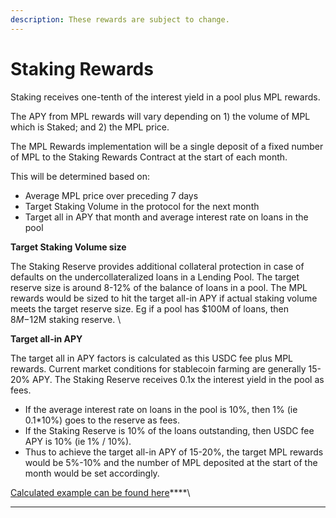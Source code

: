 ```yaml
---
description: These rewards are subject to change.
---
```


# Staking Rewards

Staking receives one-tenth of the interest yield in a pool plus MPL rewards.&#x20;

The APY from MPL rewards will vary depending on 1) the volume of MPL which is Staked; and 2) the MPL price.&#x20;

The MPL Rewards implementation will be a single deposit of a fixed number of MPL to the Staking Rewards Contract at the start of each month.

This will be determined based on:&#x20;

* Average MPL price over preceding 7 days
* Target Staking Volume in the protocol for the next month
* Target all in APY that month and average interest rate on loans in the pool

**Target Staking Volume size**

The Staking Reserve provides additional collateral protection in case of defaults on the undercollateralized loans in a Lending Pool. The target reserve size is around 8-12% of the balance of loans in a pool. The MPL rewards would be sized to hit the target all-in APY if actual staking volume meets the target reserve size. Eg if a pool has $100M of loans, then $8M-$12M staking reserve. \


**Target all-in APY**

The target all in APY factors is calculated as this USDC fee plus MPL rewards. Current market conditions for stablecoin farming are generally 15-20% APY. The Staking Reserve receives 0.1x the interest yield in the pool as fees.&#x20;

* If the average interest rate on loans in the pool is 10%, then 1% (ie 0.1\*10%) goes to the reserve as fees.&#x20;
* If the Staking Reserve is 10% of the loans outstanding, then USDC fee APY is 10% (ie 1% / 10%).&#x20;
* Thus to achieve the target all-in APY of 15-20%, the target MPL rewards would be 5%-10% and the number of MPL deposited at the start of the month would be set accordingly.

[Calculated example can be found here](https://docs.google.com/spreadsheets/d/1z1uGemb9gEPVavwLF11N\_g6iUyrUG7lXgRRhEzHgSkc/edit?usp=sharing)****\
****
